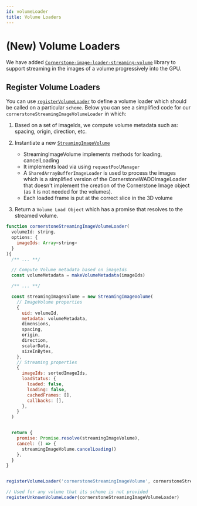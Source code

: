 ```yaml
---
id: volumeLoader
title: Volume Loaders
---
```



# (New) Volume Loaders

We have added [`Cornerstone-image-loader-streaming-volume`](/docs/cornerstone-image-loader-streaming-volume) library to support streaming in the images of
a volume progressively into the GPU.

## Register Volume Loaders
You can use [`registerVolumeLoader`](/docs/cornerstone-render#registervolumeloader) to define a volume loader which should be called on a particular `scheme`.
Below you can see a simplified code for our `cornerstoneStreamingImageVolumeLoader` in which:

1. Based on a set of imageIds, we compute volume metadata such as: spacing, origin, direction, etc.
2. Instantiate a new [`StreamingImageVolume`](/docs/cornerstone-image-loader-streaming-volume/classes/StreamingImageVolume)
   - StreamingImageVolume implements methods for loading, cancelLoading
   - It implements load via using `requestPoolManager`
   - A `SharedArrayBufferImageLoader` is used to process the images which is a simplified version of the CornerstoneWADOImageLoader that doesn't implement the creation of the Cornerstone Image object (as it is not needed for the volumes).
   - Each loaded frame is put at the correct slice in the 3D volume

3. Return a `Volume Load Object` which has a promise that resolves to the streamed volume.


```js
function cornerstoneStreamingImageVolumeLoader(
  volumeId: string,
  options: {
    imageIds: Array<string>
  }
){
  /** ... **/

  // Compute Volume metadata based on imageIds
  const volumeMetadata = makeVolumeMetadata(imageIds)

  /** ... **/

  const streamingImageVolume = new StreamingImageVolume(
    // ImageVolume properties
    {
      uid: volumeId,
      metadata: volumeMetadata,
      dimensions,
      spacing,
      origin,
      direction,
      scalarData,
      sizeInBytes,
    },
    // Streaming properties
    {
      imageIds: sortedImageIds,
      loadStatus: {
        loaded: false,
        loading: false,
        cachedFrames: [],
        callbacks: [],
      },
    }
  )


  return {
    promise: Promise.resolve(streamingImageVolume),
    cancel: () => {
      streamingImageVolume.cancelLoading()
    },
  }
}


registerVolumeLoader('cornerstoneStreamingImageVolume', cornerstoneStreamingImageVolumeLoader)

// Used for any volume that its scheme is not provided
registerUnknownVolumeLoader(cornerstoneStreamingImageVolumeLoader)
```
